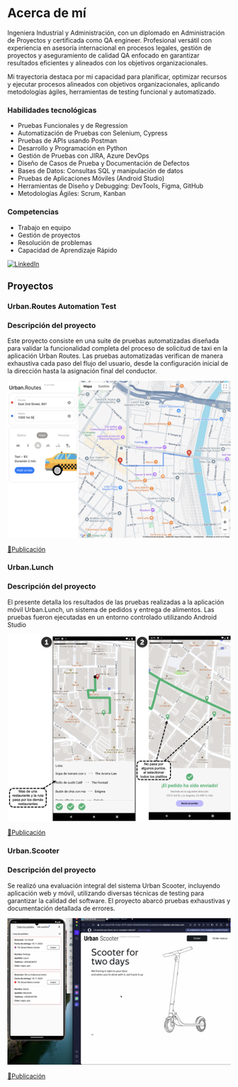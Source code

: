 # Acerca de mí

Ingeniera Industrial y Administración, con un diplomado en Administración de Proyectos y certificada como QA engineer. Profesional versátil con experiencia en asesoría internacional en procesos legales, gestión de proyectos y aseguramiento de calidad QA enfocado en garantizar resultados eficientes y alineados con los objetivos organizacionales. 

Mi trayectoria destaca por mi capacidad para planificar, optimizar recursos y ejecutar procesos alineados con objetivos organizacionales, aplicando metodologías ágiles, herramientas de testing funcional y automatizado.

### Habilidades tecnológicas

- Pruebas Funcionales y de Regression 
- Automatización de Pruebas con Selenium, Cypress 
- Pruebas de APIs usando Postman 
- Desarrollo y Programación en Python
- Gestión de Pruebas con JIRA, Azure DevOps
- Diseño de Casos de Prueba y Documentación de Defectos
- Bases de Datos: Consultas SQL y manipulación de datos
- Pruebas de Aplicaciones Móviles (Android Studio)
- Herramientas de Diseño y Debugging: DevTools, Figma, GitHub
- Metodologías Ágiles: Scrum, Kanban

### Competencias

- Trabajo en equipo
- Gestión de proyectos
- Resolución de problemas
- Capacidad de Aprendizaje Rápido

<a href="https://www.linkedin.com/in/pilar-leyva-maldonado" target="_blank">
  <img src="https://img.shields.io/badge/linkedin-%230077B5.svg?style=for-the-badge&logo=linkedin&logoColor=white" alt="LinkedIn">
</a>

## Proyectos

### Urban.Routes Automation Test

### Descripción del proyecto

Este proyecto consiste en una suite de pruebas automatizadas diseñada para validar la funcionalidad completa del proceso de solicitud de taxi en la aplicación Urban Routes. Las pruebas automatizadas verifican de manera exhaustiva cada paso del flujo del usuario, desde la configuración inicial de la dirección hasta la asignación final del conductor.

<a href="https://github.com/LeyvaPilar/qa-project-Urban-Routes-es/blob/main/test_set_route_1.png" target="_blank">
  <img src="https://raw.githubusercontent.com/LeyvaPilar/qa-project-Urban-Routes-es/refs/heads/main/test_set_route_1.png" alt="Test example image">
</a>

[🔗Publicación](https://github.com/LeyvaPilar/qa-project-Urban-Routes-es/blob/main/test_set_route_1.png)


### Urban.Lunch

### Descripción del proyecto

El presente detalla los resultados de las pruebas realizadas a la aplicación móvil Urban.Lunch, un sistema de pedidos y entrega de alimentos. Las pruebas fueron ejecutadas en un entorno controlado utilizando Android Studio

<a href="https://github.com/LeyvaPilar/Mobile-Tests-for-Urban-Lunch-/blob/d19cad06e87eae3fc4dcfe3e99d157445ae56aab/8%20(1).png" target="_blank">
  <img src="https://github.com/LeyvaPilar/Mobile-Tests-for-Urban-Lunch-/blob/d19cad06e87eae3fc4dcfe3e99d157445ae56aab/8%20(1).png?raw=true" alt="Emulador">
</a>

[🔗Publicación](https://github.com/LeyvaPilar/Mobile-Tests-for-Urban-Lunch-)


### Urban.Scooter

### Descripción del proyecto
Se realizó una evaluación integral del sistema Urban Scooter, incluyendo aplicación web y móvil, utilizando diversas técnicas de testing para garantizar la calidad del software. El proyecto abarcó pruebas exhaustivas y documentación detallada de errores.


<a href="https://github.com/LeyvaPilar/Urban-Scooter-final-project/blob/main/Android_emulator.png" target="_blank">
  <img src="https://github.com/LeyvaPilar/Urban-Scooter-final-project/blob/main/Android_emulator.png?raw=true" alt="Pruebas multinavegador">
</a>

[🔗Publicación](https://github.com/LeyvaPilar/Urban-Scooter-final-project/tree/main)






